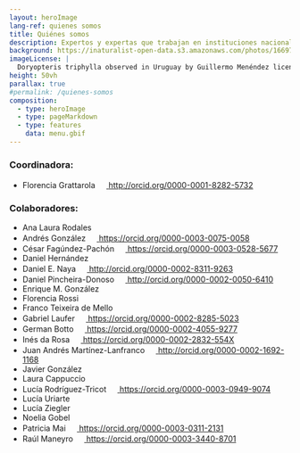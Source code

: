 ```yaml
---
layout: heroImage
lang-ref: quienes somos
title: Quiénes somos
description: Expertos y expertas que trabajan en instituciones nacionales e internacionales y estudian diversos grupos de biodiversidad en diferentes áreas de conocimiento
background: https://inaturalist-open-data.s3.amazonaws.com/photos/166974892/original.jpg
imageLicense: |
  Doryopteris triphylla observed in Uruguay by Guillermo Menéndez licensed under [CC-BY-NC](http://creativecommons.org/licenses/by-nc/4.0/) via [iNaturalist](https://www.gbif.org/occurrence/3455617807)
height: 50vh
parallax: true
#permalink: /quienes-somos
composition:
  - type: heroImage
  - type: pageMarkdown
  - type: features
    data: menu.gbif
---
```


### Coordinadora:
- Florencia Grattarola <a dir="ltr" href="http://orcid.org/0000-0001-8282-5732" target="_blank" class="css-1qel8bw"><img src="https://orcid.org/assets/vectors/orcid.logo.icon.svg" width="16"> http://orcid.org/0000-0001-8282-5732</a>  

### Colaboradores:

- Ana Laura Rodales  
- Andrés González  <a dir="ltr" href="https://orcid.org/0000-0003-0075-0058" target="_blank" class="css-1qel8bw"><img src="https://orcid.org/assets/vectors/orcid.logo.icon.svg" width="16"> https://orcid.org/0000-0003-0075-0058</a>  
- César Fagúndez-Pachón <a dir="ltr" href="https://orcid.org/0000-0003-0528-5677" target="_blank" class="css-1qel8bw"><img src="https://orcid.org/assets/vectors/orcid.logo.icon.svg" width="16"> https://orcid.org/0000-0003-0528-5677</a>  
- Daniel Hernández  
- Daniel E. Naya <a dir="ltr" href="http://orcid.org/0000-0002-8311-9263" target="_blank" class="css-1qel8bw"><img src="https://orcid.org/assets/vectors/orcid.logo.icon.svg" width="16"> http://orcid.org/0000-0002-8311-9263</a>
- Daniel Pincheira-Donoso <a dir="ltr" href="http://orcid.org/0000-0002-0050-6410" target="_blank" class="css-1qel8bw"><img src="https://orcid.org/assets/vectors/orcid.logo.icon.svg" width="16"> http://orcid.org/0000-0002-0050-6410</a>
- Enrique M. González  
- Florencia Rossi  
- Franco Teixeira de Mello  
- Gabriel Laufer <a dir="ltr" href="https://orcid.org/0000-0002-8285-5023" target="_blank" class="css-1qel8bw"><img src="https://orcid.org/assets/vectors/orcid.logo.icon.svg" width="16"> https://orcid.org/0000-0002-8285-5023</a>  
- German Botto <a dir="ltr" href="https://orcid.org/0000-0002-4055-9277" target="_blank" class="css-1qel8bw"><img src="https://orcid.org/assets/vectors/orcid.logo.icon.svg" width="16"> https://orcid.org/0000-0002-4055-9277</a>  
- Inés da Rosa <a dir="ltr" href="https://orcid.org/0000-0002-2832-554X" target="_blank" class="css-1qel8bw"><img src="https://orcid.org/assets/vectors/orcid.logo.icon.svg" width="16"> https://orcid.org/0000-0002-2832-554X</a>  
- Juan Andrés Martínez-Lanfranco <a dir="ltr" href="http://orcid.org/0000-0002-1692-1168" target="_blank" class="css-1qel8bw"><img src="https://orcid.org/assets/vectors/orcid.logo.icon.svg" width="16"> http://orcid.org/0000-0002-1692-1168</a>
- Javier González  
- Laura Cappuccio  
- Lucía Rodríguez-Tricot <a dir="ltr" href="https://orcid.org/0000-0003-0949-9074" target="_blank" class="css-1qel8bw"><img src="https://orcid.org/assets/vectors/orcid.logo.icon.svg" width="16"> https://orcid.org/0000-0003-0949-9074</a>  
- Lucía Uriarte  
- Lucía Ziegler  
- Noelia Gobel  
- Patricia Mai <a dir="ltr" href="https://orcid.org/0000-0003-0311-2131" target="_blank" class="css-1qel8bw"><img src="https://orcid.org/assets/vectors/orcid.logo.icon.svg" width="16"> https://orcid.org/0000-0003-0311-2131</a>  
- Raúl Maneyro <a dir="ltr" href="https://orcid.org/0000-0003-3440-8701" target="_blank" class="css-1qel8bw"><img src="https://orcid.org/assets/vectors/orcid.logo.icon.svg" width="16"> https://orcid.org/0000-0003-3440-8701</a>   
